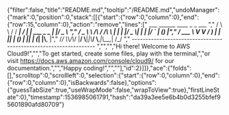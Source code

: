 {"filter":false,"title":"README.md","tooltip":"/README.md","undoManager":{"mark":0,"position":0,"stack":[[{"start":{"row":0,"column":0},"end":{"row":15,"column":0},"action":"remove","lines":["         ___        ______     ____ _                 _  ___  ","        / \\ \\      / / ___|   / ___| | ___  _   _  __| |/ _ \\ ","       / _ \\ \\ /\\ / /\\___ \\  | |   | |/ _ \\| | | |/ _` | (_) |","      / ___ \\ V  V /  ___) | | |___| | (_) | |_| | (_| |\\__, |","     /_/   \\_\\_/\\_/  |____/   \\____|_|\\___/ \\__,_|\\__,_|  /_/ "," ----------------------------------------------------------------- ","","","Hi there! Welcome to AWS Cloud9!","","To get started, create some files, play with the terminal,","or visit https://docs.aws.amazon.com/console/cloud9/ for our documentation.","","Happy coding!","",""],"id":2}]]},"ace":{"folds":[],"scrolltop":0,"scrollleft":0,"selection":{"start":{"row":0,"column":0},"end":{"row":0,"column":0},"isBackwards":false},"options":{"guessTabSize":true,"useWrapMode":false,"wrapToView":true},"firstLineState":0},"timestamp":1536985061791,"hash":"da39a3ee5e6b4b0d3255bfef95601890afd80709"}